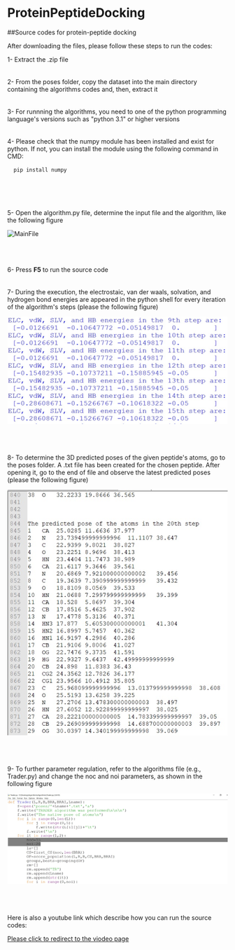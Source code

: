 # ProteinPeptideDocking
##Source codes for protein-peptide docking

After downloading the files, please follow these steps to run the codes:

  1- Extract the .zip file
  <br/><br/><br/>
  2- From the poses folder, copy the dataset into the main directory containing the algorithms codes and, then, extract it
  <br/><br/><br/>
  3- For runnning the algorithms, you need to one of the python programming language's versions such as "python 3.1" or higher versions
  <br/><br/><br/>
  4- Please check that the numpy module has been installed and exist for python. If not, you can install the module using the following command in CMD:
  
      pip install numpy
  <br/><br/><br/>   
  5- Open the algorithm.py file, determine the input file and the algorithm, like the following figure
      
![MainFile](https://user-images.githubusercontent.com/83264279/121524377-7cf85580-ca0c-11eb-84ac-e8893880dad7.jpg)

  <br/><br/><br/>
  6- Press **F5** to run the source code
  <br/><br/><br/>
  7- During the execution, the electrostaic, van der waals, solvation, and hydrogen bond energies are appeared in the python shell for every iteration of the algorithm's steps (please the following figure)
  
<img src="https://github.com/MasoudiYosef/ProteinPeptideDocking/blob/1d45259f58d900d117201792cdb1e5ec0dd7455a/Help.jpg?raw=true">
 
  <br/><br/><br/>
  8- To determine the 3D predicted poses of the given peptide's atoms, go to the poses folder. A .txt file has been created for the chosen peptide. After opening it, go to the end of file and observe the latest predicted poses (please the following figure)
  
<img src="https://github.com/MasoudiYosef/ProteinPeptideDocking/blob/main/Help1.jpg">

  <br/><br/><br/>
  9- To further parameter regulation, refer to the algorithms file (e.g., Trader.py) and change the noc and noi parameters, as shown in the following figure
  
<img src="https://github.com/MasoudiYosef/ProteinPeptideDocking/blob/main/Help2.jpg">

 <br/><br/><br/> 
Here is also a youtube link which describe how you can run the source codes:
 
<a href="https://youtu.be/CPCUYPhJOe4"> Please click to redirect to the viodeo page </a>
